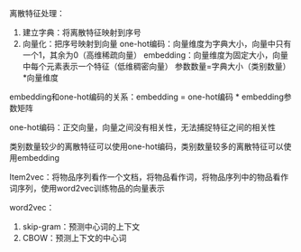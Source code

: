 离散特征处理：
1. 建立字典：将离散特征映射到序号
2. 向量化：把序号映射到向量
   one-hot编码：向量维度为字典大小，向量中只有一个1，其余为0（高维稀疏向量）
   embedding：向量维度为固定大小，向量中每个元素表示一个特征（低维稠密向量） 参数数量=字典大小（类别数量）*向量维度

embedding和one-hot编码的关系：embedding = one-hot编码 * embedding参数矩阵

one-hot编码：正交向量，向量之间没有相关性，无法捕捉特征之间的相关性

类别数量较少的离散特征可以使用one-hot编码，类别数量较多的离散特征可以使用embedding

Item2vec：将物品序列看作一个文档，将物品看作词，将物品序列中的物品看作词序列，使用word2vec训练物品的向量表示


word2vec：

1. skip-gram：预测中心词的上下文
2. CBOW：预测上下文的中心词